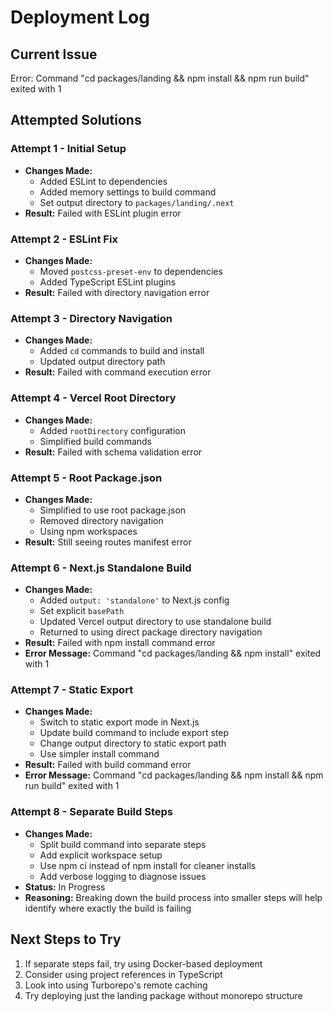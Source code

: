 # Deployment Log

## Current Issue
Error: Command "cd packages/landing && npm install && npm run build" exited with 1

## Attempted Solutions

### Attempt 1 - Initial Setup
- **Changes Made:**
  - Added ESLint to dependencies
  - Added memory settings to build command
  - Set output directory to `packages/landing/.next`
- **Result:** Failed with ESLint plugin error

### Attempt 2 - ESLint Fix
- **Changes Made:**
  - Moved `postcss-preset-env` to dependencies
  - Added TypeScript ESLint plugins
- **Result:** Failed with directory navigation error

### Attempt 3 - Directory Navigation
- **Changes Made:**
  - Added `cd` commands to build and install
  - Updated output directory path
- **Result:** Failed with command execution error

### Attempt 4 - Vercel Root Directory
- **Changes Made:**
  - Added `rootDirectory` configuration
  - Simplified build commands
- **Result:** Failed with schema validation error

### Attempt 5 - Root Package.json
- **Changes Made:**
  - Simplified to use root package.json
  - Removed directory navigation
  - Using npm workspaces
- **Result:** Still seeing routes manifest error

### Attempt 6 - Next.js Standalone Build
- **Changes Made:**
  - Added `output: 'standalone'` to Next.js config
  - Set explicit `basePath`
  - Updated Vercel output directory to use standalone build
  - Returned to using direct package directory navigation
- **Result:** Failed with npm install command error
- **Error Message:** Command "cd packages/landing && npm install" exited with 1

### Attempt 7 - Static Export
- **Changes Made:**
  - Switch to static export mode in Next.js
  - Update build command to include export step
  - Change output directory to static export path
  - Use simpler install command
- **Result:** Failed with build command error
- **Error Message:** Command "cd packages/landing && npm install && npm run build" exited with 1

### Attempt 8 - Separate Build Steps
- **Changes Made:**
  - Split build command into separate steps
  - Add explicit workspace setup
  - Use npm ci instead of npm install for cleaner installs
  - Add verbose logging to diagnose issues
- **Status:** In Progress
- **Reasoning:** Breaking down the build process into smaller steps will help identify where exactly the build is failing

## Next Steps to Try
1. If separate steps fail, try using Docker-based deployment
2. Consider using project references in TypeScript
3. Look into using Turborepo's remote caching
4. Try deploying just the landing package without monorepo structure 